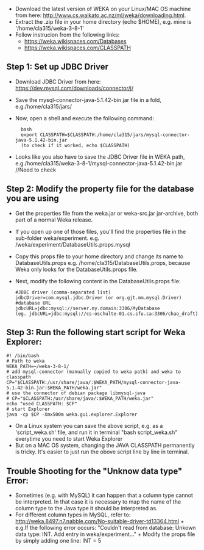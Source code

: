 + Download the latest version of WEKA on your Linux/MAC OS machine from here: http://www.cs.waikato.ac.nz/ml/weka/downloading.html.
+ Extract the .zip file in your home directory (echo $HOME), e.g. mine is '/home/cla315/weka-3-8-1'
+ Follow instrucion from the following links:
    + https://weka.wikispaces.com/Databases
    + https://weka.wikispaces.com/CLASSPATH


## Step 1: Set up JDBC Driver
+ Download JDBC Driver from here: https://dev.mysql.com/downloads/connector/j/
+ Save the mysql-connector-java-5.1.42-bin.jar file in a fold, e.g./home/cla315/jars/
+ Now, open a shell and execute the following command:

        bash
        export CLASSPATH=$CLASSPATH:/home/cla315/jars/mysql-connector-java-5.1.42-bin.jar
        (to check if it worked, echo $CLASSPATH)
+ Looks like you also have to save the JDBC Driver file in WEKA path, e.g./home/cla315/weka-3-8-1/mysql-connector-java-5.1.42-bin.jar //Need to check
  
## Step 2: Modify the property file for the database you are using
+ Get the properties file from the weka.jar or weka-src.jar jar-archive, both part of a normal Weka release. 
+ If you open up one of those files, you'll find the properties file in the sub-folder weka/experiment. e.g. /weka/experiment/DatabaseUtils.props.mysql
+ Copy this props file to your home directory and change its name to DatabaseUtils.props 
e.g. /home/cla315/DatabaseUtils.props, because Weka only looks for the DatabaseUtils.props file.
+ Next, modify the following content in the DatabaseUtils.props file:
    
      #JDBC driver (comma-separated list)
      jdbcDriver=com.mysql.jdbc.Driver (or org.gjt.mm.mysql.Driver)
      #database URL
      jdbcURL=jdbc:mysql://server.my.domain:3306/MyDatabase
      (eg. jdbcURL=jdbc:mysql://cs-oschulte-01.cs.sfu.ca:3306/chao_draft)

## Step 3: Run the following start script for Weka Explorer:

    #! /bin/bash
    # Path to weka
    WEKA_PATH=~/weka-3-8-1/
    # add mysql-connector (manually copied to weka path) and weka to classpath
    CP="$CLASSPATH:/usr/share/java/:$WEKA_PATH/mysql-connector-java-5.1.42-bin.jar:$WEKA_PATH/weka.jar"
    # use the connector of debian package libmysql-java
    # CP="$CLASSPATH:/usr/share/java/:$WEKA_PATH/weka.jar"
    echo "used CLASSPATH: $CP"
    # start Explorer
    java -cp $CP -Xmx500m weka.gui.explorer.Explorer
+ On a Linux system you can save the above script, e.g. as a 'script_weka.sh' file, and run it in terminal "bash script_weka.sh" everytime you need to start Weka Explorer
+ But on a MAC OS system, changing the JAVA CLASSPATH permanently is tricky. It's easier to just run the obove script line by line in terminal. 

## Trouble Shooting for the "Unknow data type" Error:
   + Sometimes (e.g. with MySQL) it can happen that a column type cannot be interpreted. In that case it is necessary to map the name of the column type to the Java type it should be interpreted as.
   + For different column types in MySQL, refer to: http://weka.8497.n7.nabble.com/No-suitable-driver-td13364.html
    + e.g.If the following error occurs: "Couldn't read from database: Unkown data type: INT. Add entry in weka/experiment..."
    + Modify the props file by simply adding one line: INT = 5
